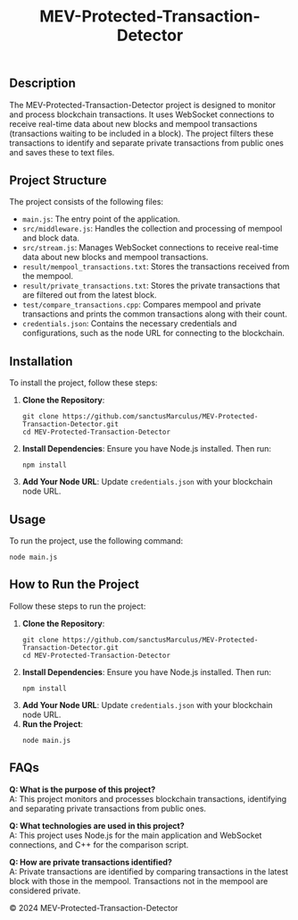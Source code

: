 <!DOCTYPE html>
<html lang="en">
<head>
    <meta charset="UTF-8">
    <meta name="viewport" content="width=device-width, initial-scale=1.0">

</head>
<body>
    <header>
        <h1>MEV-Protected-Transaction-Detector</h1>
    </header>
    <main>
        <section>
            <h2>Description</h2>
            <p>The MEV-Protected-Transaction-Detector project is designed to monitor and process blockchain transactions. It uses WebSocket connections to receive real-time data about new blocks and mempool transactions (transactions waiting to be included in a block). The project filters these transactions to identify and separate private transactions from public ones and saves these to text files.</p>
        </section>
        <section>
            <h2>Project Structure</h2>
            <p>The project consists of the following files:</p>
            <ul>
                <li><code>main.js</code>: The entry point of the application.</li>
                <li><code>src/middleware.js</code>: Handles the collection and processing of mempool and block data.</li>
                <li><code>src/stream.js</code>: Manages WebSocket connections to receive real-time data about new blocks and mempool transactions.</li>
                <li><code>result/mempool_transactions.txt</code>: Stores the transactions received from the mempool.</li>
                <li><code>result/private_transactions.txt</code>: Stores the private transactions that are filtered out from the latest block.</li>
                <li><code>test/compare_transactions.cpp</code>: Compares mempool and private transactions and prints the common transactions along with their count.</li>
                <li><code>credentials.json</code>: Contains the necessary credentials and configurations, such as the node URL for connecting to the blockchain.</li>
            </ul>
        </section>
        <section>
            <h2>Installation</h2>
            <p>To install the project, follow these steps:</p>
            <ol>
                <li><strong>Clone the Repository</strong>:
                    <pre><code>git clone https://github.com/sanctusMarculus/MEV-Protected-Transaction-Detector.git
cd MEV-Protected-Transaction-Detector</code></pre>
                </li>
                <li><strong>Install Dependencies</strong>: Ensure you have Node.js installed. Then run:
                    <pre><code>npm install</code></pre>
                </li>
                <li><strong>Add Your Node URL</strong>: Update <code>credentials.json</code> with your blockchain node URL.</li>
            </ol>
        </section>
        <section>
            <h2>Usage</h2>
            <p>To run the project, use the following command:</p>
            <pre><code>node main.js</code></pre>
        </section>
        <section>
            <h2>How to Run the Project</h2>
            <p>Follow these steps to run the project:</p>
            <ol>
                <li><strong>Clone the Repository</strong>:
                    <pre><code>git clone https://github.com/sanctusMarculus/MEV-Protected-Transaction-Detector.git
cd MEV-Protected-Transaction-Detector</code></pre>
                </li>
                <li><strong>Install Dependencies</strong>: Ensure you have Node.js installed. Then run:
                    <pre><code>npm install</code></pre>
                </li>
                <li><strong>Add Your Node URL</strong>: Update <code>credentials.json</code> with your blockchain node URL.</li>
                <li><strong>Run the Project</strong>:
                    <pre><code>node main.js</code></pre>
                </li>
            </ol>
        </section>
        <section class="faq">
            <h2>FAQs</h2>
            <p><strong>Q: What is the purpose of this project?</strong><br>
            A: This project monitors and processes blockchain transactions, identifying and separating private transactions from public ones.</p>
            <p><strong>Q: What technologies are used in this project?</strong><br>
            A: This project uses Node.js for the main application and WebSocket connections, and C++ for the comparison script.</p>
            <p><strong>Q: How are private transactions identified?</strong><br>
            A: Private transactions are identified by comparing transactions in the latest block with those in the mempool. Transactions not in the mempool are considered private.</p>
        </section>
    </main>
    <footer>
        <p>&copy; 2024 MEV-Protected-Transaction-Detector</p>
    </footer>
</body>
</html>
